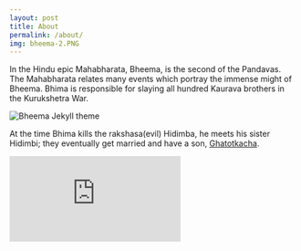 ```yaml
---
layout: post
title: About
permalink: /about/
img: bheema-2.PNG
---
```


In the Hindu epic Mahabharata, Bheema, is the second of the Pandavas. The Mahabharata relates many events which portray the immense might of Bheema. Bhima is responsible for slaying all hundred Kaurava brothers in the Kurukshetra War.

![Bheema Jekyll theme]({{site.baseurl}}/img/bheema.jpg)

At the time Bhima kills the rakshasa(evil) Hidimba, he meets his sister Hidimbi; they eventually get married and have a son, [Ghatotkacha](http://webjeda.com/gatok/about/). 


<iframe class="video" src="https://www.youtube.com/embed/6qqIy97WbGA" frameborder="0" allowfullscreen></iframe>